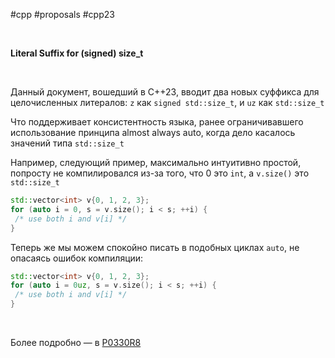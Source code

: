 #cpp #proposals #cpp23

<br/>

**Literal Suffix for (signed) size_t**

<br/>

Данный документ, вошедший в C++23, вводит два новых суффикса для целочисленных литералов: `z` как `signed std::size_t`, и `uz` как `std::size_t`

Что поддерживает консистентность языка, ранее ограничивавшего использование принципа almost always auto, когда дело касалось значений типа `std::size_t`

Например, следующий пример, максимально интуитивно простой, попросту не компилировался из-за того, что 0 это `int`, а `v.size()` это `std::size_t`

```c++
std::vector<int> v{0, 1, 2, 3};
for (auto i = 0, s = v.size(); i < s; ++i) {
 /* use both i and v[i] */
}
```

Теперь же мы можем спокойно писать в подобных циклах `auto`, не опасаясь ошибок компиляции:

```c++
std::vector<int> v{0, 1, 2, 3};
for (auto i = 0uz, s = v.size(); i < s; ++i) {
 /* use both i and v[i] */
}
```

<br/>

Более подробно — в [P0330R8](https://www.open-std.org/jtc1/sc22/wg21/docs/papers/2020/p0330r8.html)